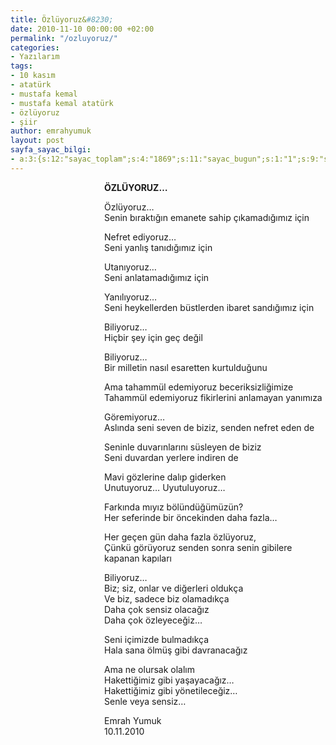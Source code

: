 ```yaml
---
title: Özlüyoruz&#8230;
date: 2010-11-10 00:00:00 +02:00
permalink: "/ozluyoruz/"
categories:
- Yazılarım
tags:
- 10 kasım
- atatürk
- mustafa kemal
- mustafa kemal atatürk
- özlüyoruz
- şiir
author: emrahyumuk
layout: post
sayfa_sayac_bilgi:
- a:3:{s:12:"sayac_toplam";s:4:"1869";s:11:"sayac_bugun";s:1:"1";s:9:"son_okuma";s:10:"1364836205";}
---
```


<p style="padding-left: 150px;">
  <strong>ÖZLÜYORUZ&#8230;</strong>
</p>

<p style="padding-left: 150px;">
  Özlüyoruz&#8230;<br /> Senin bıraktığın emanete sahip çıkamadığımız için
</p>

<p style="padding-left: 150px;">
  Nefret ediyoruz&#8230;<br /> Seni yanlış tanıdığımız için
</p>

<p style="padding-left: 150px;">
  Utanıyoruz&#8230;<br /> Seni anlatamadığımız için
</p>

<p style="padding-left: 150px;">
  <!--more-->
</p>

<p style="padding-left: 150px;">
  Yanılıyoruz&#8230;<br /> Seni heykellerden büstlerden ibaret sandığımız için
</p>

<p style="padding-left: 150px;">
  Biliyoruz&#8230;<br /> Hiçbir şey için geç değil
</p>

<p style="padding-left: 150px;">
  Biliyoruz&#8230;<br /> Bir milletin nasıl esaretten kurtulduğunu
</p>

<p style="padding-left: 150px;">
  Ama tahammül edemiyoruz beceriksizliğimize<br /> Tahammül edemiyoruz fikirlerini anlamayan yanımıza
</p>

<p style="padding-left: 150px;">
  Göremiyoruz&#8230;<br /> Aslında seni seven de biziz, senden nefret eden de
</p>

<p style="padding-left: 150px;">
  Seninle duvarınlarını süsleyen de biziz<br /> Seni duvardan yerlere indiren de
</p>

<p style="padding-left: 150px;">
  Mavi gözlerine dalıp giderken<br /> Unutuyoruz&#8230; Uyutuluyoruz&#8230;
</p>

<p style="padding-left: 150px;">
  Farkında mıyız bölündüğümüzün?<br /> Her seferinde bir öncekinden daha fazla&#8230;
</p>

<p style="padding-left: 150px;">
  Her geçen gün daha fazla özlüyoruz,<br /> Çünkü görüyoruz senden sonra senin gibilere kapanan kapıları
</p>

<p style="padding-left: 150px;">
  Biliyoruz&#8230;<br /> Biz; siz, onlar ve diğerleri oldukça<br /> Ve biz, sadece biz olamadıkça<br /> Daha çok sensiz olacağız<br /> Daha çok özleyeceğiz&#8230;
</p>

<p style="padding-left: 150px;">
  Seni içimizde bulmadıkça<br /> Hala sana ölmüş gibi davranacağız
</p>

<p style="padding-left: 150px;">
  Ama ne olursak olalım<br /> Hakettiğimiz gibi yaşayacağız&#8230;<br /> Hakettiğimiz gibi yönetileceğiz&#8230;<br /> Senle veya sensiz&#8230;
</p>

<p style="padding-left: 150px;">
  Emrah Yumuk<br /> 10.11.2010
</p>